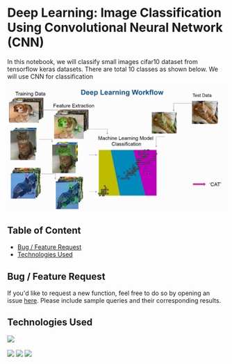 # Deep Learning: Image Classification Using Convolutional Neural Network (CNN)

In this notebook, we will classify small images cifar10 dataset from tensorflow keras datasets. There are total 10 classes as shown below. We will use CNN for classification

![](https://github.com/kh-bilal/Data-Science-Portfolio/blob/main/Images_classification_system/deepWF.png)

## Table of Content
  * [Bug / Feature Request](#bug---feature-request)
  * [Technologies Used](#technologies-used)

## Bug / Feature Request

If you'd like to request a new function, feel free to do so by opening an issue [here](https://github.com/kh-bilal/Data-Science-Portfolio/issues/new). Please include sample queries and their corresponding results.

## Technologies Used

![](https://forthebadge.com/images/badges/made-with-python.svg)

[<img target="_blank" src="https://blog.keras.io/img/keras-tensorflow-logo.jpg" width=380>](v) [<img target="_blank" src="https://static.javatpoint.com/tutorial/pandas/images/python-pandas.png" width=200>](https://static.javatpoint.com/tutorial/pandas/images/python-pandas.png) [<img target="_blank" src="https://miro.medium.com/max/765/1*cyXCE-JcBelTyrK-58w6_Q.png" width=280>](https://miro.medium.com/max/765/1*cyXCE-JcBelTyrK-58w6_Q.png)


